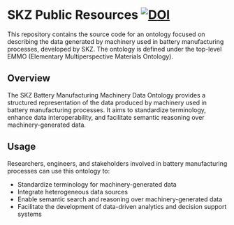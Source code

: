 # SKZ Public Resources [![DOI](https://zenodo.org/badge/807680344.svg)](https://zenodo.org/doi/10.5281/zenodo.11408589)

This repository contains the source code for an ontology focused on describing the data generated by machinery used in battery manufacturing processes, developed by SKZ. The ontology is defined under the top-level EMMO (Elementary Multiperspective Materials Ontology).

## Overview
The SKZ Battery Manufacturing Machinery Data Ontology provides a structured representation of the data produced by machinery used in battery manufacturing processes. It aims to standardize terminology, enhance data interoperability, and facilitate semantic reasoning over machinery-generated data.

## Usage
Researchers, engineers, and stakeholders involved in battery manufacturing processes can use this ontology to:

- Standardize terminology for machinery-generated data  
- Integrate heterogeneous data sources  
- Enable semantic search and reasoning over machinery-generated data  
- Facilitate the development of data-driven analytics and decision support systems  
